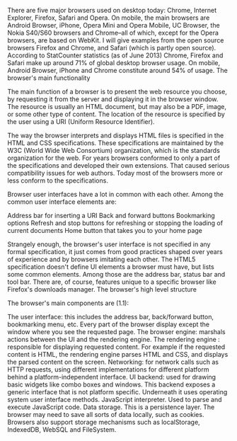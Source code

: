 
<html>
<head>
<title>browsers</title>
</head>
<body>


<p>There are five major browsers used on desktop today: Chrome, Internet Explorer, Firefox, Safari and Opera. On mobile, the main browsers are Android Browser, iPhone, Opera Mini and Opera Mobile, UC Browser, the Nokia S40/S60 browsers and Chrome&ndash;all of which, except for the Opera browsers, are based on WebKit. I will give examples from the open source browsers Firefox and Chrome, and Safari (which is partly open source). According to StatCounter statistics (as of June 2013) Chrome, Firefox and Safari make up around 71% of global desktop browser usage. On mobile, Android Browser, iPhone and Chrome constitute around 54% of usage. The browser's main functionality</p>

<p>The main function of a browser is to present the web resource you choose, by requesting it from the server and displaying it in the browser window. The resource is usually an HTML document, but may also be a PDF, image, or some other type of content. The location of the resource is specified by the user using a URI (Uniform Resource Identifier).</p>

<p>The way the browser interprets and displays HTML files is specified in the HTML and CSS specifications. These specifications are maintained by the W3C (World Wide Web Consortium) organization, which is the standards organization for the web. For years browsers conformed to only a part of the specifications and developed their own extensions. That caused serious compatibility issues for web authors. Today most of the browsers more or less conform to the specifications.</p>

<p>Browser user interfaces have a lot in common with each other. Among the common user interface elements are:</p>

<p> Address bar for inserting a URI  Back and forward buttons  Bookmarking options  Refresh and stop buttons for refreshing or stopping the loading of current documents  Home button that takes you to your home page</p>

<p>Strangely enough, the browser's user interface is not specified in any formal specification, it just comes from good practices shaped over years of experience and by browsers imitating each other. The HTML5 specification doesn't define UI elements a browser must have, but lists some common elements. Among those are the address bar, status bar and tool bar. There are, of course, features unique to a specific browser like Firefox's downloads manager. The browser's high level structure</p>

<p>The browser's main components are (1.1):</p>

<p> The user interface: this includes the address bar, back/forward button, bookmarking menu, etc. Every part of the browser display except the window where you see the requested page.  The browser engine: marshals actions between the UI and the rendering engine.  The rendering engine : responsible for displaying requested content. For example if the requested content is HTML, the rendering engine parses HTML and CSS, and displays the parsed content on the screen.  Networking: for network calls such as HTTP requests, using different implementations for different platform behind a platform-independent interface.  UI backend: used for drawing basic widgets like combo boxes and windows. This backend exposes a generic interface that is not platform specific. Underneath it uses operating system user interface methods.  JavaScript interpreter. Used to parse and execute JavaScript code.  Data storage. This is a persistence layer. The browser may need to save all sorts of data locally, such as cookies. Browsers also support storage mechanisms such as localStorage, IndexedDB, WebSQL and FileSystem.</p>
</body>
</html>
